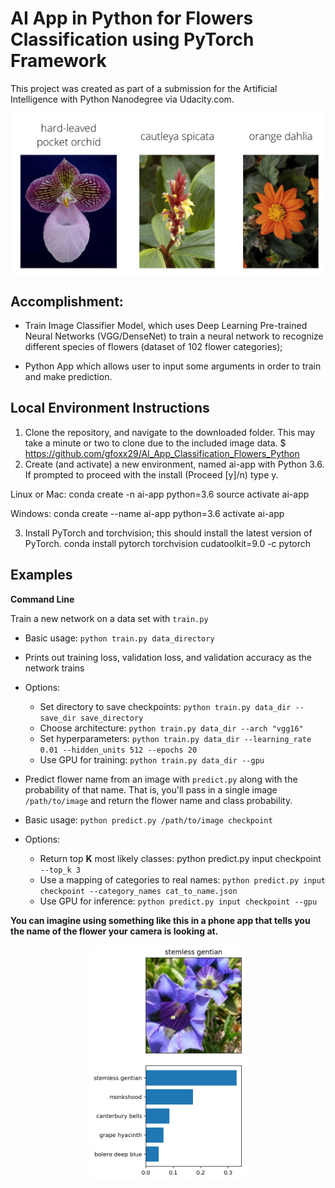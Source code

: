 # AI App in Python for Flowers Classification using PyTorch Framework

This project was created as part of a submission for the Artificial Intelligence with Python Nanodegree via Udacity.com. 

<p align="center">
	<img src="assets/Flowers.png" align="middle" alt="drawing" width="500px">
</p>

## Accomplishment:
- Train Image Classifier Model, which uses Deep Learning Pre-trained Neural Networks (VGG/DenseNet)
to train a neural network to recognize different species of flowers (dataset of 102 flower categories);

- Python App which allows user to input some arguments in order to train and make prediction.

## Local Environment Instructions
1. Clone the repository, and navigate to the downloaded folder. This may take a minute or two to clone due to the included image data.
$ https://github.com/gfoxx29/AI_App_Classification_Flowers_Python
2. Create (and activate) a new environment, named ai-app with Python 3.6. If prompted to proceed with the install (Proceed [y]/n) type y.

Linux or Mac:
conda create -n ai-app python=3.6
source activate ai-app

Windows:
conda create --name ai-app python=3.6
activate ai-app

3. Install PyTorch and torchvision; this should install the latest version of PyTorch.
conda install pytorch torchvision cudatoolkit=9.0 -c pytorch

## Examples
**Command Line** 
 
Train a new network on a data set with ```train.py```

- Basic usage: ```python train.py data_directory```
- Prints out training loss, validation loss, and validation accuracy as the network trains
- Options:
	- Set directory to save checkpoints: ```python train.py data_dir --save_dir save_directory```
	- Choose architecture: ```python train.py data_dir --arch "vgg16"```
	- Set hyperparameters: ```python train.py data_dir --learning_rate 0.01 --hidden_units 512 --epochs 20```
	- Use GPU for training: ```python train.py data_dir --gpu```
- Predict flower name from an image with ```predict.py``` along with the probability of that name. That is, you'll pass in a single image ```/path/to/image``` and return the flower name and class probability.

- Basic usage: ```python predict.py /path/to/image checkpoint```
- Options:
	- Return top **K** most likely classes: python predict.py input checkpoint ```--top_k 3```
	- Use a mapping of categories to real names: ```python predict.py input checkpoint --category_names cat_to_name.json```
	- Use GPU for inference: ```python predict.py input checkpoint --gpu```


<b>You can imagine using something like this in a phone app that tells you the name of the flower your camera is looking at.</b>

<p align="center">
	<img src="assets/inference_example.png" align="middle" alt="drawing" width="250px">
</p>
